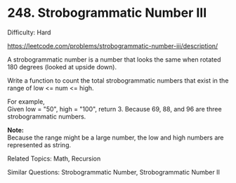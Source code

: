 # 248. Strobogrammatic Number III

Difficulty: Hard

https://leetcode.com/problems/strobogrammatic-number-iii/description/

A strobogrammatic number is a number that looks the same when rotated 180 degrees (looked at upside down).

Write a function to count the total strobogrammatic numbers that exist in the range of low <= num <= high.

For example,  
Given low = "50", high = "100", return 3. Because 69, 88, and 96 are three strobogrammatic numbers.

**Note:**  
Because the range might be a large number, the low and high numbers are represented as string.

Related Topics: Math, Recursion

Similar Questions: Strobogrammatic Number, Strobogrammatic Number II
